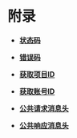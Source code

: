 # 附录<a name="aom_04_0066"></a>

-   **[状态码](状态码.md)**  

-   **[错误码](错误码.md)**  

-   **[获取项目ID](获取项目ID.md)**  

-   **[获取账号ID](获取账号ID.md)**  

-   **[公共请求消息头](公共请求消息头.md)**  

-   **[公共响应消息头](公共响应消息头.md)**  


